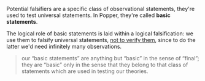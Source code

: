 ---
---

Potential falsifiers are a specific class of observational statements, they're used to test universal statements. In Popper, they're called **basic statements**.

The logical role of basic statements is laid within a logical falsification: we use them to falsify universal statements, <u>not to verify them</u>, since to do the latter we'd need infinitely many observations.

> our “basic statements” are anything but “basic” in the sense of “final”; they are “basic” only in the sense that they belong to that class of statements which are used in testing our theories.